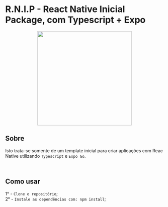 # R.N.I.P - React Native Inicial Package, com Typescript + Expo

<div align="center">
    <img width="300px" src="https://raw.githubusercontent.com/kristerkari/react-native-svg-transformer/HEAD/images/react-native-logo.png" />
</div>

## Sobre

Isto trata-se somente de um template inicial para criar aplicações com Reac Native utilizando `Typescript` e `Expo Go`.

<br>

## Como usar

1° - `Clone o repositório`;<br>
2° - `Instale as dependências com: npm install`;